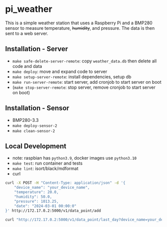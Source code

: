 # pi_weather

This is a simple weather station that uses a Raspberry Pi and a BMP280 sensor to measure temperature, ~~humidity~~, and pressure. The data is then sent to a web server.

## Installation - Server

- `make safe-delete-server-remote`: copy `weather_data.db` then delete all code and data
- `make deploy`: move and expand code to server
- `make setup-server-remote`: install dependencies, setup db
- `make run-server-remote`: start server, add cronjob to start server on boot
- (`make stop-server-remote`: stop server, remove cronjob to start server on boot)

## Installation - Sensor

* BMP280-3.3
* `make deploy-sensor-2`
* `make clean-sensor-2`

## Local Development

- note: raspbian has `python3.9`, docker images use `python3.10`
- `make test`: run container and tests
- `make lint`: isort/black/mdformat
- curl

```bash
curl -X POST -H "Content-Type: application/json" -d '{
    "device_name": "your_device_name",
    "temperature": 20.0,
    "humidity": 50.0,
    "pressure": 1013.25,
    "date": "2024-03-01 00:00:0"
}' http://172.17.0.2:5000/v1/data_point/add
```

```bash
curl "http://172.17.0.2:5000/v1/data_point/last_day?device_name=your_device_name"
```
